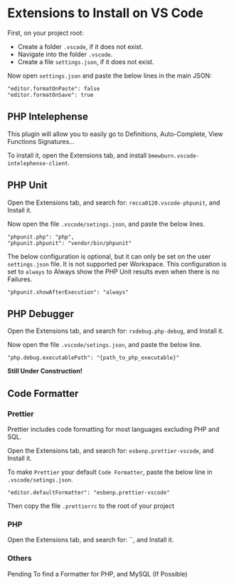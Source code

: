 # Extensions to Install on VS Code

First, on your project root:

-   Create a folder `.vscode`, if it does not exist.
-   Navigate into the folder `.vscode`.
-   Create a file `settings.json`, if it does not exist.

Now open `settings.json` and paste the below lines in the main JSON:

```
"editor.formatOnPaste": false
"editor.formatOnSave": true
```

## PHP Intelephense

This plugin will allow you to easily go to Definitions, Auto-Complete, View Functions Signatures...

To install it, open the Extensions tab, and install `bmewburn.vscode-intelephense-client`.

## PHP Unit

Open the Extensions tab, and search for: `recca0120.vscode-phpunit`, and Install it.

Now open the file `.vscode/setings.json`, and paste the below lines.

```
"phpunit.php": "php",
"phpunit.phpunit": "vendor/bin/phpunit"
```

The below configuration is optional, but it can only be set on the user `settings.json` file. It is not supported per Workspace.
This configuration is set to `always` to Always show the PHP Unit results even when there is no Failures.

```
"phpunit.showAfterExecution": "always"
```

## PHP Debugger

Open the Extensions tab, and search for: `rxdebug.php-debug`, and Install it.

Now open the file `.vscode/setings.json`, and paste the below line.

```
"php.debug.executablePath": "{path_to_php_executable}"
```

**Still Under Construction!**

## Code Formatter

### Prettier

Prettier includes code formatting for most languages excluding PHP and SQL.

Open the Extensions tab, and search for: `esbenp.prettier-vscode`, and Install it.

To make `Prettier` your default `Code Formatter`, paste the below line in `.vscode/setings.json`.

```
"editor.defaultFormatter": "esbenp.prettier-vscode"
```

Then copy the file `.prettierrc` to the root of your project

### PHP

Open the Extensions tab, and search for: ``, and Install it.

### Others

Pending To find a Formatter for PHP, and MySQL (If Possible)
